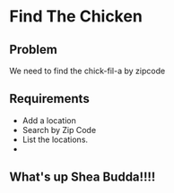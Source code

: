 # Find The Chicken

##  Problem 
We need to find the chick-fil-a by zipcode

## Requirements
- Add a location
- Search by Zip Code
- List the locations.
-
## What's up Shea Budda!!!!

